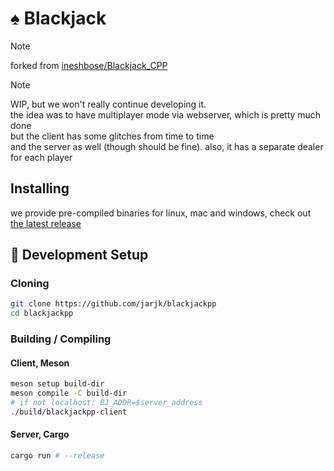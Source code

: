 # ♠️ Blackjack

> [!NOTE]
> forked from [ineshbose/Blackjack_CPP](https://github.com/ineshbose/Blackjack_CPP)

> [!NOTE]
> WIP, but we won't really continue developing it.  
> the idea was to have multiplayer mode via webserver, which is pretty much done  
> but the client has some glitches from time to time  
> and the server as well (though should be fine). also, it has a separate dealer for each player  

## Installing

we provide pre-compiled binaries for linux, mac and windows, check out [the latest release](https://github.com/jarjk/blackjackpp/releases/latest)

## 🔧 Development Setup

### Cloning

```sh
git clone https://github.com/jarjk/blackjackpp
cd blackjackpp
```

### Building / Compiling

#### Client, Meson

```sh
meson setup build-dir
meson compile -C build-dir
# if not localhost: BJ_ADDR=$server_address
./build/blackjackpp-client
```

#### Server, Cargo

```sh
cargo run # --release
```
